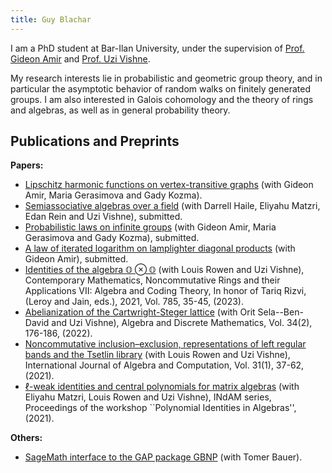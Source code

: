 ```yaml
---
title: Guy Blachar
---
```


I am a PhD student at Bar-Ilan University, under the supervision of [Prof. Gideon Amir](https://u.math.biu.ac.il/~amirgi/) and [Prof. Uzi Vishne](https://u.math.biu.ac.il/~vishneu/).

My research interests lie in probabilistic and geometric group theory, and in particular the asymptotic behavior of random walks on finitely generated groups. I am also interested in Galois cohomology and the theory of rings and algebras, as well as in general probability theory.

## Publications and Preprints

**Papers:**

* [Lipschitz harmonic functions on vertex-transitive graphs](https://arxiv.org/abs/2309.06247) (with Gideon Amir, Maria Gerasimova and Gady Kozma).
* [Semiassociative algebras over a field](http://arxiv.org/abs/2308.14653) (with Darrell Haile, Eliyahu Matzri, Edan Rein and Uzi Vishne), submitted.
* [Probabilistic laws on infinite groups](https://arxiv.org/abs/2304.09144) (with Gideon Amir, Maria Gerasimova and Gady Kozma), submitted.
* [A law of iterated logarithm on lamplighter diagonal products](https://arxiv.org/abs/2205.05553) (with Gideon Amir), submitted.
* [Identities of the algebra $\mathbb{O}\otimes\mathbb{O}$](https://www.ams.org/books/conm/785/) (with Louis Rowen and Uzi Vishne), Contemporary Mathematics, Noncommutative Rings and their Applications VII: Algebra and Coding Theory, In honor of Tariq Rizvi, (Leroy and Jain, eds.), 2021, Vol. 785, 35-45, (2023).
* [Abelianization of the Cartwright-Steger lattice](https://admjournal.luguniv.edu.ua/index.php/adm/article/view/1966) (with Orit Sela--Ben-David and Uzi Vishne), Algebra and Discrete Mathematics, Vol. 34(2), 176-186, (2022).
* [Noncommutative inclusion–exclusion, representations of left regular bands and the Tsetlin library‏](https://www.worldscientific.com/doi/abs/10.1142/S021819672150003X) (with Louis Rowen and Uzi Vishne), International Journal of Algebra and Computation, Vol. 31(1), 37-62, (2021).
* [$\ell$-weak identities and central polynomials for matrix algebras](https://link.springer.com/chapter/10.1007/978-3-030-63111-6_5) (with Eliyahu Matzri, Louis Rowen and Uzi Vishne), INdAM series, Proceedings of the workshop ``Polynomial Identities in Algebras'', (2021).

**Others:**

* [SageMath interface to the GAP package GBNP](https://gitlab.com/mathzeta2/gbnp) (with Tomer Bauer).

